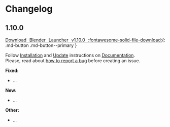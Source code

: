 <style>body {text-align: justify}</style>

# Changelog

## 1.10.0

[Download Blender Launcher v1.10.0 :fontawesome-solid-file-download:](https://github.com/DotBow/Blender-Launcher/releases/tag/v1.10.0){: .md-button .md-button--primary }

Follow [Installation](installation.md#installing-blender-launcher) and [Update](installation.md#updating-blender-launcher) instructions on [Documentation](https://dotbow.github.io/Blender-Launcher).<br>
Please, read about [how to report a bug](troubleshooting.md) before creating an issue.

**Fixed:**

- ...

**New:**

- ...

**Other:**

- ...
